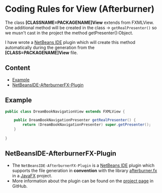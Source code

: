 Coding Rules for View (Afterburner)
===

The class **[CLASSNAME=PACKAGENAME]View** extends from FXMLView. One additional method 
will be created in the class -> `getRealPresenter()` so we musn't cast in the 
project the method getPresenter():Object.

I have wrote a [NetBeans IDE] plugin which will create this method automatically 
during the generation from the **[CLASS=PACKAGENAME]View** file.


Content
---
* [Example](#Example)
* [NetBeansIDE-AfterburnerFX-Plugin](#Plugin)



[//]: # (Content)
Example<a name="Example" />
---

```java
public class DreamBookNavigationView extends FXMLView {

    public DreamBookNavigationPresenter getRealPresenter() {
        return (DreamBookNavigationPresenter) super.getPresenter();
    }
    
}
```



NetBeansIDE-AfterburnerFX-Plugin<a name="Plugin" />
---
* The `NetBeansIDE-AfterburnerFX-Plugin` is a [NetBeans IDE] plugin which supports
  the file generation in **convention** with the library [afterburner.fx] in a 
  [JavaFX] project.
* More information about the plugin can be found on the [project page] in GitHub.


[//]: # (Links)
[afterburner.fx]:https://github.com/AdamBien/afterburner.fx/
[JavaFX]:http://docs.oracle.com/javase/8/javase-clienttechnologies.htm
[NetBeans IDE]:https://netbeans.org/
[project page]:https://github.com/Naoghuman/NetBeansIDE-AfterburnerFX-Plugin


